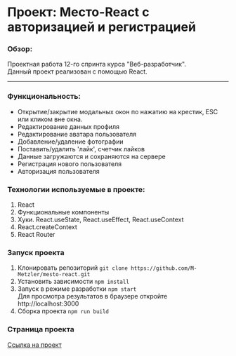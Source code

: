# Проект: Место-React с авторизацией и регистрацией

### Обзор:
Проектная работа 12-го спринта курса "Веб-разработчик".  
Данный проект реализован с помощью React. 

---

### Функциональность:
- Открытие/закрытие модальных окон по нажатию на крестик, ESC или кликом вне окна.
- Редактирование данных профиля
- Редактирование аватара пользователя
- Добавление/удаление фотографии
- Поставить/удалить 'лайк', счетчик лайков
- Данные загружаются и сохраняются на сервере
- Регистрация нового пользователя
- Авторизация пользователя


### Технологии используемые в проекте:

1. React
2. Функциональные компоненты
3. Хуки. React.useState, React.useEffect, React.useContext
4. React.createContext
5. React Router


### Запуск проекта
1. Клонировать репозиторий ``` git clone https://github.com/M-Metzler/mesto-react.git ```
2. Установить зависимости ``` npm install ```
3. Запуск в режиме разработки ``` npm start ```  
Для просмотра результатов в браузере откройте http://localhost:3000
5. Сборка проекта ``` npm run build ```

### Страница проекта

[Ссылка на проект](https://m-metzler.github.io/react-mesto-auth)
